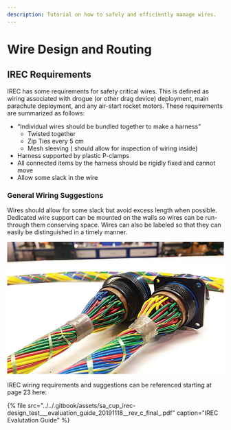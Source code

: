 ```yaml
---
description: Tutorial on how to safely and efficiently manage wires.
---
```


# Wire Design and Routing

## IREC Requirements

IREC has some requirements for safety critical wires. This is defined as wiring associated with drogue \(or other drag device\) deployment, main parachute deployment, and any air-start rocket motors. These requirements are summarized as follows:

* “Individual wires should be bundled together to make a harness”
  * Twisted together
  * Zip Ties every 5 cm
  * Mesh sleeving \( should allow for inspection of wiring inside\)
* Harness supported by plastic P-clamps
* All connected items by the harness should be rigidly fixed and cannot move
* Allow some slack in the wire

### General Wiring Suggestions

Wires should allow for some slack but avoid excess length when possible. Dedicated wire support can be mounted on the walls so wires can be run-through them conserving space. Wires can also be labeled so that they can easily be distinguished in a timely manner.

![An example of a wire harness](../../.gitbook/assets/asb0119tape5.jpg)

IREC wiring requirements and suggestions can be referenced starting at page 23 here:

{% file src="../../.gitbook/assets/sa\_cup\_irec-design\_test\_\_\_evaluation\_guide\_20191118\_\_rev\_c\_final\_.pdf" caption="IREC Evalutation Guide" %}



